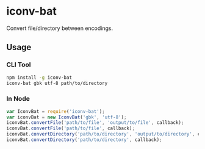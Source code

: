 # iconv-bat

Convert file/directory between encodings.

## Usage

### CLI Tool

```sh
npm install -g iconv-bat
iconv-bat gbk utf-8 path/to/directory
```

### In Node

```js
var IconvBat = require('iconv-bat');
var iconvBat = new IconvBat('gbk', 'utf-8');
iconvBat.convertFile('path/to/file', 'output/to/file', callback);
iconvBat.convertFile('path/to/file', callback);
iconvBat.convertDirectory('path/to/directory', 'output/to/directory', callback);
iconvBat.convertDirectory('path/to/directory', callback);
```
